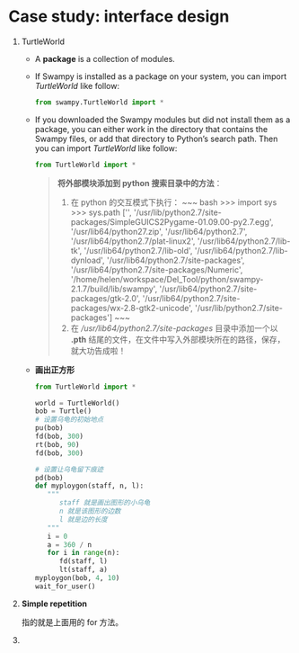 # Case study: interface design

1. TurtleWorld
    
   * A **package** is a collection of modules.

   * If Swampy is installed as a package on your system, you can import *TurtleWorld* like follow:
     ~~~ python
     from swampy.TurtleWorld import *
     ~~~ 
  
   * If you downloaded the Swampy modules but did not install them as a package, you can either work in the directory that contains the Swampy files, or add that directory to Python’s search path. Then you can import *TurtleWorld* like follow:
     ~~~ python
     from TurtleWorld import *
     ~~~

     > **将外部模块添加到 python 搜索目录中的方法**：
     > 1. 在 python 的交互模式下执行： 
          ~~~ bash
          >>> import sys
          >>> sys.path
          ['', '/usr/lib/python2.7/site-packages/SimpleGUICS2Pygame-01.09.00-py2.7.egg', '/usr/lib64/python27.zip', '/usr/lib64/python2.7', '/usr/lib64/python2.7/plat-linux2', '/usr/lib64/python2.7/lib-tk', '/usr/lib64/python2.7/lib-old', '/usr/lib64/python2.7/lib-dynload', '/usr/lib64/python2.7/site-packages', '/usr/lib64/python2.7/site-packages/Numeric', '/home/helen/workspace/Del_Tool/python/swampy-2.1.7/build/lib/swampy', '/usr/lib64/python2.7/site-packages/gtk-2.0', '/usr/lib64/python2.7/site-packages/wx-2.8-gtk2-unicode', '/usr/lib/python2.7/site-packages']
          ~~~
     > 2. 在 */usr/lib64/python2.7/site-packages* 目录中添加一个以 **.pth** 结尾的文件，在文件中写入外部模块所在的路径，保存，就大功告成啦！

   * **画出正方形**
     ~~~ python
     from TurtleWorld import *

     world = TurtleWorld()
     bob = Turtle()
     # 设置乌龟的初始地点
     pu(bob)
     fd(bob, 300)
     rt(bob, 90)
     fd(bob, 300)

     # 设置让乌龟留下痕迹
     pd(bob)
     def myploygon(staff, n, l):
        """
           staff 就是画出图形的小乌龟
           n 就是该图形的边数
           l 就是边的长度
        """
        i = 0
        a = 360 / n
        for i in range(n):
           fd(staff, l)
           lt(staff, a)
     myploygon(bob, 4, 10)
     wait_for_user()
     ~~~

2. **Simple repetition**

   指的就是上面用的 for 方法。

3. 

























      
